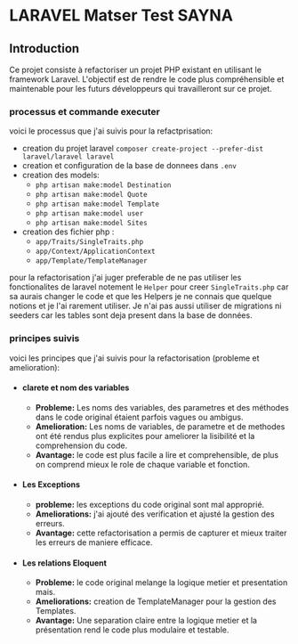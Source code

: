 # LARAVEL Matser Test SAYNA


## Introduction
Ce projet consiste à refactoriser un projet PHP existant en utilisant le framework Laravel. L'objectif est de rendre le code plus compréhensible et maintenable pour les futurs développeurs qui travailleront sur ce projet.

### processus et commande executer
voici le processus que j'ai suivis pour la refactprisation:
 - creation du projet laravel `composer create-project --prefer-dist laravel/laravel laravel`
 - creation et configuration de la base de donnees dans `.env`
 - creation des models:
    - `php artisan make:model Destination`
    - `php artisan make:model Quote`
    - `php artisan make:model Template`
    - `php artisan make:model user`
    - `php artisan make:model Sites`
  - creation des fichier php :
     - `app/Traits/SingleTraits.php`
     - `app/Context/ApplicationContext`
     - `app/Template/TemplateManager`
       
pour la refactorisation j'ai juger preferable de ne pas utiliser les fonctionalites de laravel notement le `Helper` pour creer `SingleTraits.php` car sa aurais changer le code et que les Helpers je ne connais que quelque notions et
je l'ai rarement utiliser. Je n'ai pas aussi utiliser de migrations ni seeders car les tables sont deja present dans la base de données.

### principes suivis
voici les principes que j'ai suivis pour la refactorisation (probleme et amelioration):

 - #### clarete et nom des variables
   - **Probleme:** Les noms des variables, des parametres et des méthodes dans le code original étaient parfois vagues ou ambigus.
   - **Amelioration:** Les noms de variables, de parametre et de methodes ont été rendus plus explicites pour ameliorer la lisibilité et la comprehension du code.
   - **Avantage:** le code est plus facile a lire et comprehensible, de plus on comprend mieux le role de chaque variable et fonction.
 - #### Les Exceptions
   - **probleme:** les exceptions du code original sont mal approprié.
   - **Ameliorations:** j'ai ajouté des verification et ajusté la gestion des erreurs.
   - **Avantage:** cette refactorisation a permis de capturer et mieux traiter les erreurs de maniere efficace.
 - #### Les relations Eloquent
   - **Probleme:** le code original melange la logique metier et presentation mais.
   - **Ameliorations:** creation de TemplateManager pour la gestion des Templates.
   - **Avantage:** Une separation claire entre la logique metier et la présentation rend le code plus modulaire et testable.
